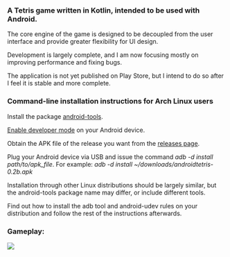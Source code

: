 ### A Tetris game written in Kotlin, intended to be used with Android.

The core engine of the game is designed to be decoupled from the user interface and provide greater flexibility for UI design.

Development is largely complete, and I am now focusing mostly on improving performance and fixing bugs.

The application is not yet published on Play Store, but I intend to do so after I feel it is stable and more complete.

### Command-line installation instructions for Arch Linux users

Install the package [android-tools](https://archlinux.org/packages/community/x86_64/android-tools/).

[Enable developer mode](https://developer.android.com/studio/debug/dev-options) on your Android device.

Obtain the APK file of the release you want from the [releases page](https://github.com/SpiritualForest/AndroidTetris/releases).

Plug your Android device via USB and issue the command *adb -d install path/to/apk_file*.
For example: *adb -d install ~/downloads/androidtetris-0.2b.apk*

Installation through other Linux distributions should be largely similar, but the android-tools package name may differ, or include different tools.  

Find out how to install the adb tool and android-udev rules on your distribution and follow the rest of the instructions afterwards.
### Gameplay:

![](https://i.imgur.com/nUMGuJz.gif)
